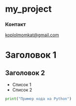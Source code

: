 # my_project
### Контакт
koplolmomkat@gmail.com
# Заголовок 1

## Заголовок 2

- Список 1
- Список 2
```python
print("Пример кода на Python")

